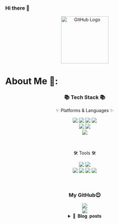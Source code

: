 ### Hi there 👋
<!--<div align=center>
	<img src="https://capsule-render.vercel.app/api?type=waving&color=auto&height=200&section=header&text=Eunji%20Github!&fontSize=90" />	
</div><br><br>--!>

<div align="center">
<img src="https://github.com/raghavk16/raghavk16/blob/master/octo.gif" alt="GitHub Logo" width="150" height="150" />
</div>

<h1>About Me 💜: </h1>

<div align=center>
	<h3>📚 Tech Stack 📚</h3>
	<p>✨ Platforms & Languages ✨</p>
</div>

<div align=center>
	<img src="https://img.shields.io/badge/HTML5-E34F26?style=flat&logo=HTML5&logoColor=white" />
	<img src="https://img.shields.io/badge/Java-007396?style=flat&logo=Java&logoColor=white" />
	<img src="https://img.shields.io/badge/CSS3-1572B6?style=flat&logo=CSS3&logoColor=white" />
	<img src="https://img.shields.io/badge/JavaScript-F7DF1E?style=flat&logo=JavaScript&logoColor=white" /><br>
	<img src="https://img.shields.io/badge/MySQL-4479A1?style=flat&logo=MySQL&logoColor=white" />
	<img src="https://img.shields.io/badge/JQuery-0769AD?style=flat&logo=JQuery&logoColor=white" /><br>
	<img src="https://img.shields.io/badge/Oracle-F80000?style=flat&logo=Oracle&logoColor=white" />
</div>
<br><br>
<div align=center>
	<p>🛠 Tools 🛠</p>
</div>
<div align=center>
	<img src="https://img.shields.io/badge/Eclipse%20IDE-2C2255?style=flat&logo=EclipseIDE&logoColor=white" />
	<img src="https://img.shields.io/badge/Visual%20Studio%20Code-007ACC?style=flat&logo=VisualStudioCode&logoColor=white" />
	<br>
	<img src="https://img.shields.io/badge/Tomcat-F8DC75?style=flat&logo=ApacheTomcat&logoColor=white" />
	<img src="https://img.shields.io/badge/GitHub-181717?style=flat&logo=GitHub&logoColor=white" />
	<img src="https://img.shields.io/badge/SpringBoot-6DB33F?style=flat&logo=SpringBoot&logoColor=white" />
	<img src="https://img.shields.io/badge/Spring-6DB33F?style=flat&logo=Spring&logoColor=white" />
</div><br><br>

<div align=center>
<h3>My GitHub😊</h3>

<img src="https://github-readme-stats.vercel.app/api?username=haruMain&show_icons=true">
<br>

<img src="https://github-readme-stats.vercel.app/api/top-langs/?username=haruMain&layout=compact">
 

<details>
  <summary><b>🍭&nbsp;&nbsp;Blog&nbsp;&nbsp;posts</b></summary>
  <br/>
  <a href='https://profile.codersrank.io/user/gautamkrishnar/'>
  </a>
</details>
	</div>

